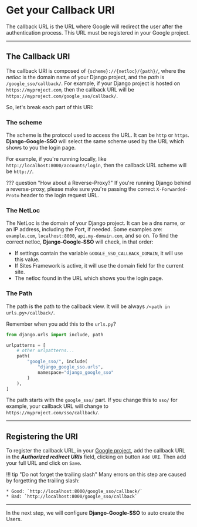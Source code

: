 # Get your Callback URI

The callback URL is the URL where Google will redirect the user after the authentication process. This URL must be
registered in your Google project.

---

## The Callback URI
The callback URI is composed of `{scheme}://{netloc}/{path}/`, where the _netloc_ is the domain name of your Django
project, and the _path_ is `/google_sso/callback/`. For example, if your Django project is hosted on
`https://myproject.com`, then the callback URL will be `https://myproject.com/google_sso/callback/`.

So, let's break each part of this URI:

### The scheme
The scheme is the protocol used to access the URL. It can be `http` or `https`. **Django-Google-SSO** will select the
same scheme used by the URL which shows to you the login page.

For example, if you're running locally, like `http://localhost:8000/accounts/login`, then the callback URL scheme
will be `http://`.

??? question "How about a Reverse-Proxy?"
    If you're running Django behind a reverse-proxy, please make sure you're passing the correct
    `X-Forwarded-Proto` header to the login request URL.

### The NetLoc
The NetLoc is the domain of your Django project. It can be a dns name, or an IP address, including the Port, if
needed. Some examples are: `example.com`, `localhost:8000`, `api.my-domain.com`, and so on. To find the correct netloc,
**Django-Google-SSO** will check, in that order:

- If settings contain the variable `GOOGLE_SSO_CALLBACK_DOMAIN`, it will use this value.
- If Sites Framework is active, it will use the domain field for the current site.
- The netloc found in the URL which shows you the login page.

### The Path
The path is the path to the callback view. It will be always `/<path in urls.py>/callback/`.

Remember when you add this to the `urls.py`?

```python
from django.urls import include, path

urlpatterns = [
    # other urlpatterns...
    path(
        "google_sso/", include(
            "django_google_sso.urls",
            namespace="django_google_sso"
        )
    ),
]
```

The path starts with the `google_sso/` part. If you change this to `sso/` for example, your callback URL will change to
`https://myproject.com/sso/callback/`.

---

## Registering the URI

To register the callback URL, in your [Google project](https://console.cloud.google.com/apis/credentials), add the callback URL in the
_**Authorized redirect URIs**_ field, clicking on button `Add URI`. Then add your full URL and click on `Save`.

!!! tip "Do not forget the trailing slash"
    Many errors on this step are caused by forgetting the trailing slash:

    * Good: `http://localhost:8000/google_sso/callback/`
    * Bad: `http://localhost:8000/google_sso/callback`

---

In the next step, we will configure **Django-Google-SSO** to auto create the Users.
